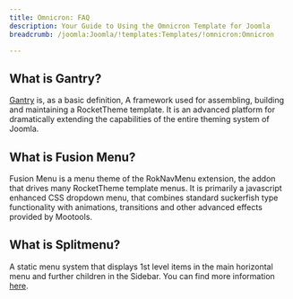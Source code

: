 ```yaml
---
title: Omnicron: FAQ
description: Your Guide to Using the Omnicron Template for Joomla
breadcrumb: /joomla:Joomla/!templates:Templates/!omnicron:Omnicron

---
```


What is Gantry?
-----
[Gantry][gantry] is, as a basic definition, A framework used for assembling, building and maintaining a RocketTheme template. It is an advanced platform for dramatically extending the capabilities of the entire theming system of Joomla.

What is Fusion Menu?
-----
Fusion Menu is a menu theme of the RokNavMenu extension, the addon that drives many RocketTheme template menus. It is primarily a javascript enhanced CSS dropdown menu, that combines standard suckerfish type functionality with animations, transitions and other advanced effects provided by Mootools.

What is Splitmenu?
-----
A static menu system that displays 1st level items in the main horizontal menu and further children in the Sidebar. You can find more information [here][splitmenu].

[gantry]: http://gantry-framework.org/
[features]: http://demo.rockettheme.com/joomla-Templates/omnicron/features
[font]: http://www.fontsquirrel.com/fonts/ubuntu
[forum]: http://www.rockettheme.com/forum/joomla-template-omnicron/
[dropdown]: http://demo.rockettheme.com/joomla-Templates/omnicron/features/menu-options
[splitmenu]: http://demo.rockettheme.com/joomla-Templates/omnicron/features/menu-options
[extensions]: http://demo.rockettheme.com/joomla-Templates/omnicron/features/extensions
